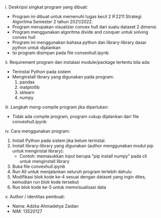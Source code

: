 i. Deskripsi singkat program yang dibuat:
- Program ini dibuat untuk memenuhi tugas kecil 2 IF2211 Strategi Algoritma Semester 2 tahun 2021/2022.
- Program merupakan visualizer convex hull dari suatu dataset 2 dimensi
- Program menggunakan algoritma divide and conquer untuk solving convex hull
- Program ini menggunakan bahasa python dan library-library dasar python untuk dijalankan
- Isi program disimpan pada file convexhull.ipynb

ii. Requirement program dan instalasi module/package tertentu bila ada:
- Terinstal Python pada sistem
- Menginstall library yang digunakan pada program:
	1. pandas
	2. matplotlib
	3. sklearn
	4. numpy

iii .Langkah meng-compile program jika diperlukan:
- Tidak ada compile program, program cukup dijalankan dari file convexhull.ipynb

iv. Cara menggunakan program:
1. Install Python pada sistem jika belum terinstal.
2. Install library-library yang digunakan (author menggunakan modul pip untuk menginstal library):
	- Contoh: memasukkan input berupa "pip install numpy" pada cli untuk menginstall library
3. Buka file convexhull.ipynb
4. Run All untuk menjalankan seluruh program terlebih dahulu
5. Modifikasi blok kode ke-4 sesuai dengan dataset yang ingin dites, kemudian run blok kode tersebut
6. Run blok kode ke-5 untuk memvisualisasi data

v. Author / identitas pembuat:
- Nama: Adzka Ahmadetya Zaidan
- NIM: 13520127